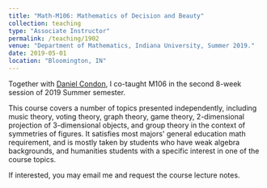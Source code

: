 ```yaml
---
title: "Math-M106: Mathematics of Decision and Beauty"
collection: teaching
type: "Associate Instructor"
permalink: /teaching/1902
venue: "Department of Mathematics, Indiana University, Summer 2019."
date: 2019-05-01
location: "Bloomington, IN"
---
```


Together with [Daniel Condon](http://www.danielcondon.com/), I co-taught M106 in the second 8-week session of 2019 Summer semester. 

This course covers a number of topics presented independently, including music theory, voting theory, graph theory, game theory, 2-dimensional projection of 3-dimensional objects, and group theory in the context of symmetries of figures. It satisfies most majors' general education math requirement, and is mostly taken by students who have weak algebra backgrounds, and humanities students with a specific interest in one of the course topics.

If interested, you may email me and request the course lecture notes. 

